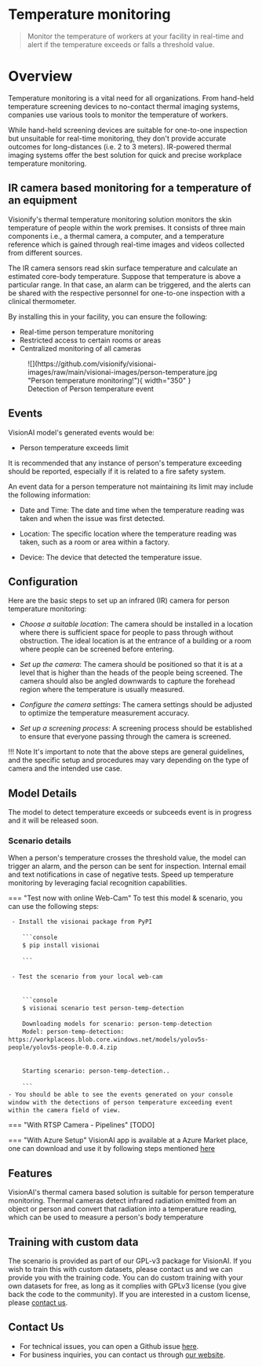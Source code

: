 # **Temperature monitoring**

> Monitor the temperature of workers at your facility in real-time and alert if the temperature exceeds or falls a threshold value.


# Overview
Temperature monitoring is a vital need for all organizations. From hand-held temperature screening devices to no-contact thermal imaging systems, companies use various tools to monitor the temperature of workers. 

While hand-held screening devices are suitable for one-to-one inspection but unsuitable for real-time monitoring, they don't provide accurate outcomes for long-distances (i.e. 2 to 3 meters). IR-powered thermal imaging systems offer the best solution for quick and precise workplace temperature monitoring.


## IR camera based monitoring for a temperature of an equipment

Visionify's thermal temperature monitoring solution monitors the skin temperature of people within the work premises. It consists of three main components i.e., a thermal camera, a computer, and a temperature reference which is gained through real-time images and videos collected from different sources. 

The IR camera sensors read skin surface temperature and calculate an estimated core-body temperature. Suppose that temperature is above a particular range. In that case, an alarm can be triggered, and the alerts can be shared with the respective personnel for one-to-one inspection with a clinical thermometer.

By installing this in your facility, you can ensure the following:

- Real-time person temperature monitoring
- Restricted access to certain rooms or areas
- Centralized monitoring of all cameras

<figure markdown>
  ![](https://github.com/visionify/visionai-images/raw/main/visionai-images/person-temperature.jpg "Person temperature monitoring!"){ width="350" }
  <figcaption>Detection of Person temperature event</figcaption>
</figure>

    
## Events

VisionAI model's generated events would be:

- Person temperature exceeds limit

It is recommended that any instance of person's temperature exceeding should be reported, especially if it is related to a fire safety system.

An event data for a person temperature not maintaining its limit may include the following information:


- Date and Time: The date and time when the temperature reading was taken and when the issue was first detected.

- Location: The specific location where the temperature reading was taken, such as a room or area within a factory.

- Device: The device that detected the temperature issue.      

## Configuration

Here are the basic steps to set up an infrared (IR) camera for person temperature monitoring:

- *Choose a suitable location*: The camera should be installed in a location where there is sufficient space for people to pass through without obstruction. The ideal location is at the entrance of a building or a room where people can be screened before entering.

- *Set up the camera*: The camera should be positioned so that it is at a level that is higher than the heads of the people being screened. The camera should also be angled downwards to capture the forehead region where the temperature is usually measured. 

- *Configure the camera settings*: The camera settings should be adjusted to optimize the temperature measurement accuracy. 

- *Set up a screening process*: A screening process should be established to ensure that everyone passing through the camera is screened. 



!!! Note
    It's important to note that the above steps are general guidelines, and the specific setup and procedures may vary depending on the type of camera and the intended use case. 


## Model Details

The model to detect temperature exceeds or subceeds event is in progress and it will be released soon.
### Scenario details

When a person's temperature crosses the threshold value, the model can trigger an alarm, and the person can be sent for inspection.
Internal email and text notifications in case of negative tests.
Speed up temperature monitoring by leveraging facial recognition capabilities.




=== "Test now with online Web-Cam"
     To test this model & scenario, you can use the following steps:

     - Install the visionai package from PyPI
     
        ```console
        $ pip install visionai
        
        ```
     
     - Test the scenario from your local web-cam
     

        ```console
        $ visionai scenario test person-temp-detection

        Downloading models for scenario: person-temp-detection
        Model: person-temp-detection: https://workplaceos.blob.core.windows.net/models/yolov5s-people/yolov5s-people-0.0.4.zip
        

        Starting scenario: person-temp-detection..

        ```
    - You should be able to see the events generated on your console window with the detections of person temperature exceeding event within the camera field of view.

=== "With RTSP Camera - Pipelines"
     [TODO]
 
=== "With Azure Setup"
     VisionAI app is available at a Azure Market place, one can download and use it by following steps mentioned [here](../overview/azure-managed-app.md)


## Features

VisionAI's thermal camera based solution is suitable for person temperature monitoring. Thermal cameras detect infrared radiation emitted from an object or person and convert that radiation into a temperature reading, which can be used to measure a person's body temperature


## Training with custom data

The scenario is provided as part of our GPL-v3 package for VisionAI. If you wish to train this with custom datasets, please contact us and we can provide you with the training code. You can do custom training with your own datasets for free, as long as it complies with GPLv3 license (you give back the code to the community). If you are interested in a custom license, please [contact us](../company/contact.md).


## Contact Us

- For technical issues, you can open a Github issue [here](https://github.com/visionify/visionai).
- For business inquiries, you can contact us through [our website](https://visionify.ai/contact).